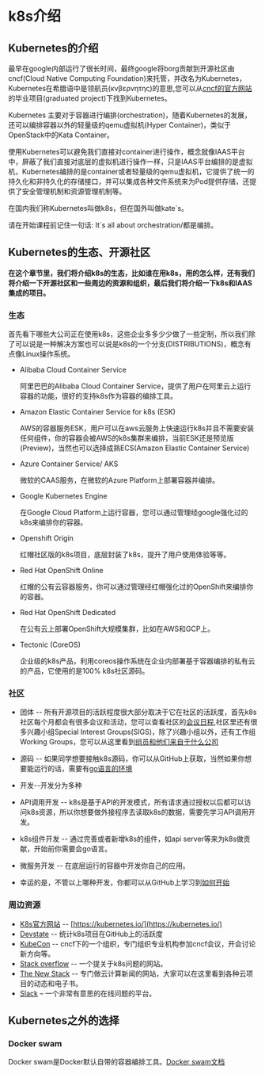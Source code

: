 # k8s介绍

## Kubernetes的介绍

最早在google内部运行了很长时间，最终google将borg贡献到开源社区由cncf(Cloud Native Computing Foundation)来托管，并改名为Kubernetes，Kubernetes在希腊语中是领航员(κνβερνητης)的意思,您可以从[cncf的官方网站](https://www.cncf.io/)的毕业项目(graduated project)下找到Kubernetes。

Kubernetes 主要对于容器进行编排(orchestration)，随着Kubernetes的发展，还可以编排容器以外的轻量级的qemu虚拟机(Hyper Container)，类似于OpenStack中的Kata Container。

使用Kubernetes可以避免我们直接对container进行操作，概念就像IAAS平台中，屏蔽了我们直接对底层的虚拟机进行操作一样，只是IAAS平台编排的是虚拟机，Kubernetes编排的是container或者轻量级的qemu虚拟机，它提供了统一的持久化和非持久化的存储接口，并可以集成各种文件系统来为Pod提供存储，还提供了安全管理机制和资源管理机制等。

在国内我们称Kubernetes叫做k8s，但在国外叫做kate`s。

请在开始课程前记住一句话: It`s all about orchestration/都是编排。

## Kubernetes的生态、开源社区

**在这个章节里，我们将介绍k8s的生态，比如谁在用k8s，用的怎么样，还有我们将介绍一下开源社区和一些周边的资源和组织，最后我们将介绍一下k8s和IAAS集成的项目。**

### 生态

首先看下哪些大公司正在使用k8s，这些企业多多少少做了一些定制，所以我们除了可以说是一种解决方案也可以说是k8s的一个分支(DISTRIBUTIONS)，概念有点像Linux操作系统。

- Alibaba Cloud Container Service  

    阿里巴巴的Alibaba Cloud Container Service，提供了用户在阿里云上运行容器的功能，很好的支持k8s作为容器的编排工具。

- Amazon Elastic Container Service for k8s (ESK)  

    AWS的容器服务ESK，用户可以在aws云服务上快速运行k8s并且不需要安装任何组件，你的容器会被AWS的k8s集群来编排，当前ESK还是预览版(Preview)，当然也可以选择成熟ECS(Amazon Elastic Container Service)

- Azure Container Service/ AKS  

    微软的CAAS服务，在微软的Azure Platform上部署容器并编排。

- Google Kubernetes Engine  

    在Google Cloud Platform上运行容器，您可以通过管理经google强化过的k8s来编排你的容器。

- Openshift Origin  

    红帽社区版的k8s项目，底层封装了k8s，提升了用户使用体验等等。

- Red Hat OpenShift Online  

    红帽的公有云容器服务，你可以通过管理经红帽强化过的OpenShift来编排你的容器。

- Red Hat OpenShift Dedicated  

    在公有云上部署OpenShift大规模集群，比如在AWS和GCP上。

- Tectonic (CoreOS)  

    企业级的k8s产品，利用coreos操作系统在企业内部署基于容器编排的私有云的产品，它使用的是100% k8s社区源码。

### 社区

- 团体 -- 所有开源项目的活跃程度很大部分取决于它在社区的活跃度，首先k8s社区每个月都会有很多会议和活动，您可以查看社区的[会议日程](https://kubernetes.io/community/),社区里还有很多兴趣小组Special Interest Groups(SIGS)，除了兴趣小组以外，还有工作组Working Groups，您可以从这里看到[组员和他们来自于什么公司](https://github.com/kubernetes/community/blob/master/sig-list.md)

- 源码 -- 如果同学想要接触k8s源码，你可以从GitHub上获取，当然如果你想要能运行的话，需要有[go语言的环境](https://github.com/kubernetes)

- 开发--开发分为多种

- API调用开发 -- k8s是基于API的开发模式，所有请求通过授权以后都可以访问k8s资源，所以你想要做外接程序去读取k8s的数据，需要先学习API调用开发。

- k8s组件开发 -- 通过完善或者新增k8s的组件，如api server等来为k8s做贡献，开始前你需要会go语言。

- 微服务开发 -- 在底层运行的容器中开发你自己的应用。

- 幸运的是，不管以上哪种开发，你都可以从GitHub上学习到[如何开始](https://github.com/kubernetes/community/tree/master/contributors/devel)

### 周边资源

- [K8s官方网站](https://kubernetes.io/) -- [https://kubernetes.io/](https://kubernetes.io/)
- [Devstate](https://k8s.devstats.cncf.io/d/12/dashboards?refresh=15m&orgId=1) -- 统计k8s项目在GitHub上的活跃度
- [KubeCon](https://events.linuxfoundation.cn/events/kubecon-cloudnativecon-china-2018/) -- cncf下的一个组织，专门组织专业机构参加cncf会议，开会讨论新方向等。
- [Stack overflow](https://stackoverflow.com) -- 一个提关于k8s问题的网站。
- [The New Stack](https://thenewstack.io) -- 专门做云计算新闻的网站，大家可以在这里看到各种云项目的动态和电子书。
- [Slack](https://slack.com) – 一个非常有意思的在线问题的平台。

## Kubernetes之外的选择

### Docker swam

Docker swam是Docker默认自带的容器编排工具。[Docker swam文档](https://docs.Docker.com/engine/swarm/)

